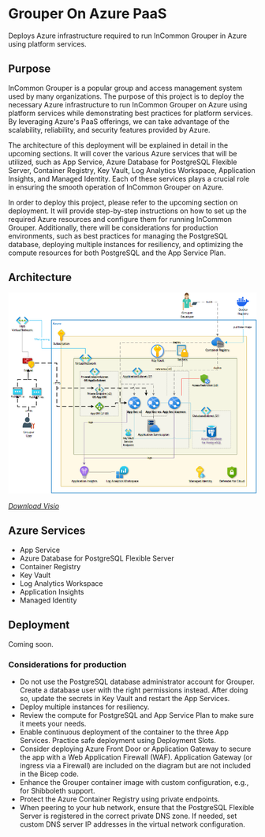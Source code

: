 # Grouper On Azure PaaS

Deploys Azure infrastructure required to run InCommon Grouper in Azure using platform services.

## Purpose

InCommon Grouper is a popular group and access management system used by many organizations. The purpose of this project is to deploy the necessary Azure infrastructure to run InCommon Grouper on Azure using platform services while demonstrating best practices for platform services. By leveraging Azure's PaaS offerings, we can take advantage of the scalability, reliability, and security features provided by Azure.

The architecture of this deployment will be explained in detail in the upcoming sections. It will cover the various Azure services that will be utilized, such as App Service, Azure Database for PostgreSQL Flexible Server, Container Registry, Key Vault, Log Analytics Workspace, Application Insights, and Managed Identity. Each of these services plays a crucial role in ensuring the smooth operation of InCommon Grouper on Azure.

In order to deploy this project, please refer to the upcoming section on deployment. It will provide step-by-step instructions on how to set up the required Azure resources and configure them for running InCommon Grouper. Additionally, there will be considerations for production environments, such as best practices for managing the PostgreSQL database, deploying multiple instances for resiliency, and optimizing the compute resources for both PostgreSQL and the App Service Plan.

## Architecture

![Grouper on Azure Platform services architecture diagram.](docs/architecture.png)

*[Download Visio](docs/architecture.vsdx)*

## Azure Services

- App Service
- Azure Database for PostgreSQL Flexible Server
- Container Registry
- Key Vault
- Log Analytics Workspace
- Application Insights
- Managed Identity

## Deployment

Coming soon.

### Considerations for production

- Do not use the PostgreSQL database administrator account for Grouper. Create a database user with the right permissions instead. After doing so, update the secrets in Key Vault and restart the App Services.
- Deploy multiple instances for resiliency.
- Review the compute for PostgreSQL and App Service Plan to make sure it meets your needs.
- Enable continuous deployment of the container to the three App Services. Practice safe deployment using Deployment Slots.
- Consider deploying Azure Front Door or Application Gateway to secure the app with a Web Application Firewall (WAF). Application Gateway (or ingress via a Firewall) are included on the diagram but are not included in the Bicep code.
- Enhance the Grouper container image with custom configuration, e.g., for Shibboleth support.
- Protect the Azure Container Registry using private endpoints.
- When peering to your hub network, ensure that the PostgreSQL Flexible Server is registered in the correct private DNS zone. If needed, set custom DNS server IP addresses in the virtual network configuration.
